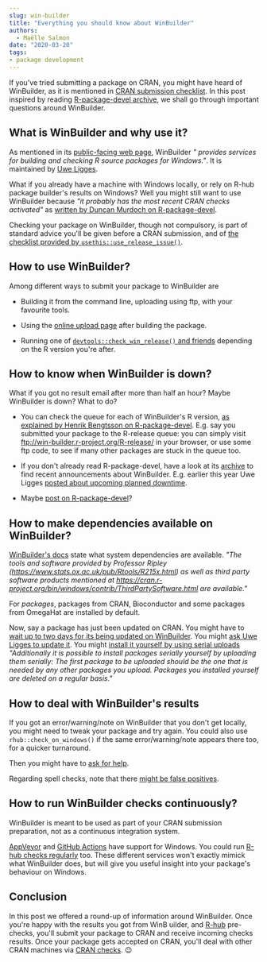 ```yaml
---
slug: win-builder
title: "Everything you should know about WinBuilder"
authors:
  - Maëlle Salmon
date: "2020-03-20"
tags:
- package development
---
```


If you've tried submitting a package on CRAN, you might have heard of WinBuilder, as it is mentioned in [CRAN submission checklist](https://cran.r-project.org/web/packages/submission_checklist.html).
In this post inspired by reading [R-package-devel archive](/2019/04/11/r-package-devel/), we shall go through important questions around WinBuilder.

## What is WinBuilder and why use it?

As mentioned in its [public-facing web page](https://win-builder.r-project.org/), WinBuilder _" provides services for building and checking R source packages for Windows."_. 
It is maintained by [Uwe Ligges](https://www.statistik.tu-dortmund.de/ligges.html).

What if you already have a machine with Windows locally, or rely on R-hub package builder's results on Windows?
Well you might still want to use WinBuilder because _"it probably has the most recent CRAN checks activated"_ as [written by Duncan Murdoch on R-package-devel](https://www.mail-archive.com/r-package-devel@r-project.org/msg01653.html).

Checking your package on WinBuilder, though not compulsory, is part of standard advice you'll be given before a CRAN submission, and of [the checklist provided by `usethis::use_release_issue()`](https://usethis.r-lib.org/reference/use_release_issue.html).

## How to use WinBuilder?

Among different ways to submit your package to WinBuilder are

* Building it from the command line, uploading using ftp, with your favourite tools.

* Using the [online upload page](https://win-builder.r-project.org/upload.aspx) after building the package.

* Running one of [`devtools::check_win_release()` and friends](http://devtools.r-lib.org/reference/check_win.html) depending on the R version you're after.

## How to know when WinBuilder is down?

What if you got no result email after more than half an hour?
Maybe WinBuilder is down? 
What to do?

* You can check the queue for each of WinBuilder's R version, [as explained by Henrik Bengtsson on R-package-devel](https://www.mail-archive.com/r-package-devel@r-project.org/msg05040.html). E.g. say you submitted your package to the R-release queue: you can simply visit ftp://win-builder.r-project.org/R-release/ in your browser, or use some ftp code, to see if many other packages are stuck in the queue too.

* If you don't already read R-package-devel, have a look at its [archive](https://www.mail-archive.com/r-package-devel@r-project.org/) to find recent announcements about WinBuilder. E.g. earlier this year Uwe Ligges [posted about upcoming planned downtime](https://www.mail-archive.com/r-package-devel@r-project.org/msg04995.html).

* Maybe [post on R-package-devel](https://www.mail-archive.com/r-package-devel@r-project.org/msg05024.html)?

## How to make dependencies available on WinBuilder?

[WinBuilder's docs](https://win-builder.r-project.org/) state what system dependencies are available.
_"The tools and software provided by Professor Ripley (https://www.stats.ox.ac.uk/pub/Rtools/R215x.html) as well as third party software products mentioned at https://cran.r-project.org/bin/windows/contrib/ThirdPartySoftware.html are available."_

For _packages_, packages from CRAN, Bioconductor and some packages from OmegaHat are installed by default.

Now, say a package has just been updated on CRAN.
You might have to [wait up to two days for its being updated on WinBuilder](https://www.mail-archive.com/r-package-devel@r-project.org/msg03934.html).
You might [ask Uwe Ligges to update it](https://www.mail-archive.com/r-package-devel@r-project.org/msg01999.html).
You might [install it yourself by using serial uploads](https://win-builder.r-project.org/) _"Additionally it is possible to install packages serially yourself by uploading them serially: The first package to be uploaded should be the one that is needed by any other packages you upload. Packages you installed yourself are deleted on a regular basis."_

## How to deal with WinBuilder's results

If you got an error/warning/note on WinBuilder that you don't get locally, you might need to tweak your package and try again.
You could also use `rhub::check_on_windows()` if the same error/warning/note appears there too, for a quicker turnaround.

Then you might have to [ask for help](/2019/04/11/r-package-devel/).

Regarding spell checks, note that there [might be false positives](https://www.mail-archive.com/r-package-devel@r-project.org/msg01061.html).

## How to run WinBuilder checks continuously?

WinBuilder is meant to be used as part of your CRAN submission preparation, not as a continuous integration system.

[AppVeyor](https://github.com/krlmlr/r-appveyor#r--appveyor--) and [GitHub Actions](https://github.com/r-lib/actions/) have support for Windows.
You could run [R-hub checks regularly](https://jozef.io/r107-multiplatform-gitlabci-rhub/) too.
These different services won't exactly mimick what WinBuilder does, but will give you useful insight into your package's behaviour on Windows.

## Conclusion

In this post we offered a round-up of information around WinBuilder.
Once you're happy with the results you got from WinB uilder, and [R-hub](/2019/03/26/why-care/) pre-checks, you'll submit your package to CRAN and receive incoming checks results.
Once your package gets accepted on CRAN, you'll deal with other CRAN machines via [CRAN checks](/2019/04/25/r-devel-linux-x86-64-debian-clang/). :wink: